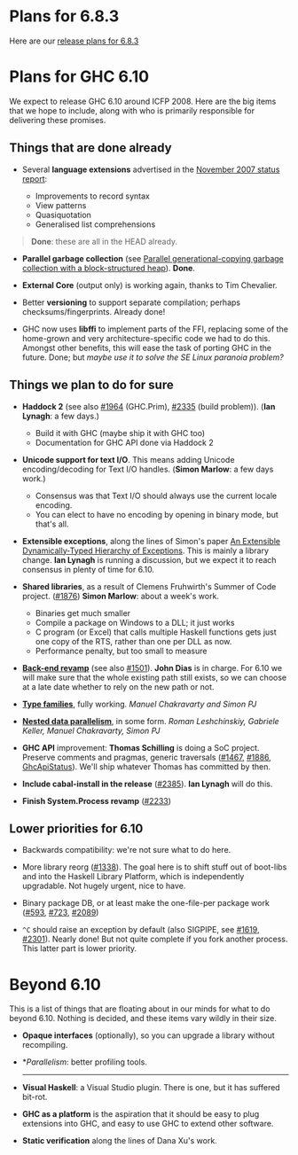# Plans for 6.8.3


Here are our [ release plans for 6.8.3](http://www.haskell.org/pipermail/glasgow-haskell-users/2008-March/014467.html)

# Plans for GHC 6.10


We expect to release GHC 6.10 around ICFP 2008.  Here are the big items that we hope to include, along with who is primarily responsible for delivering these promises.

## Things that are done already

- Several **language extensions** advertised in the [November 2007 status report](status/nov07):

  - Improvements to record syntax
  - View patterns
  - Quasiquotation
  - Generalised list comprehensions

> **Done**: these are all in the HEAD already.

- **Parallel garbage collection** (see [ Parallel generational-copying garbage collection with a block-structured heap](http://research.microsoft.com/%7Esimonpj/papers/parallel-gc/index.htm)).  **Done**.

- **External Core** (output only) is working again, thanks to Tim Chevalier.

- Better **versioning** to support separate compilation; perhaps checksums/fingerprints. Already done!

- GHC now uses **libffi** to implement parts of the FFI, replacing some of the home-grown and very architecture-specific code we had to do this.  Amongst other benefits, this will ease the task of porting GHC in the future. Done; but *maybe use it to solve the SE Linux paranoia problem?*

## Things we plan to do for sure

- **Haddock 2** (see also [\#1964](https://gitlab.haskell.org//ghc/ghc/issues/1964) (GHC.Prim), [\#2335](https://gitlab.haskell.org//ghc/ghc/issues/2335) (build problem)).  (**Ian Lynagh**: a few days.)

  - Build it with GHC (maybe ship it with GHC too)
  - Documentation for GHC API done via Haddock 2

- **Unicode support for text I/O**.  This means adding Unicode encoding/decoding for Text I/O handles.   (**Simon Marlow**: a few days work.)

  - Consensus was that Text I/O should always use the current locale encoding.  
  - You can elect to have no encoding by opening in binary mode, but that's all.

- **Extensible exceptions**, along the lines of Simon's paper [ An Extensible Dynamically-Typed Hierarchy of Exceptions](http://www.haskell.org/~simonmar/papers/ext-exceptions.pdf).  This is mainly a library change.  **Ian Lynagh** is running a discussion, but we expect it to reach consensus in plenty of time for 6.10.

- **Shared libraries**, as a result of Clemens Fruhwirth's Summer of Code project.  ([\#1876](https://gitlab.haskell.org//ghc/ghc/issues/1876)) **Simon Marlow**: about a week's work.

  - Binaries get much smaller
  - Compile a package on Windows to a DLL; it just works
  - C program (or Excel) that calls multiple Haskell functions gets just one copy of the RTS, rather than one per DLL as now.
  - Performance penalty, but too small to measure

- **[Back-end revamp](commentary/compiler/new-code-gen)** (see also [\#1501](https://gitlab.haskell.org//ghc/ghc/issues/1501)).  **John Dias** is in charge.  For 6.10 we will make sure that the whole existing path still exists, so we can choose at a late date whether to rely on the new path or not.

- **[ Type families](http://haskell.org/haskellwiki/GHC/Indexed_types)**, fully working. *Manuel Chakravarty and Simon PJ*

- **[ Nested data parallelism](http://haskell.org/haskellwiki/GHC/Data_Parallel_Haskell)**, in some form. *Roman Leshchinskiy, Gabriele Keller, Manuel Chakravarty, Simon PJ*

- **GHC API** improvement: **Thomas Schilling** is doing a SoC project.  Preserve comments and pragmas, generic traversals ([\#1467](https://gitlab.haskell.org//ghc/ghc/issues/1467), [\#1886](https://gitlab.haskell.org//ghc/ghc/issues/1886), [GhcApiStatus](ghc-api-status)). We'll ship whatever Thomas has committed by then.

- **Include cabal-install in the release** ([\#2385](https://gitlab.haskell.org//ghc/ghc/issues/2385)). **Ian Lynagh** will do this.

- **Finish System.Process revamp** ([\#2233](https://gitlab.haskell.org//ghc/ghc/issues/2233))

## Lower priorities for 6.10

- Backwards compatibility: we're not sure what to do here.

- More library reorg ([\#1338](https://gitlab.haskell.org//ghc/ghc/issues/1338)).  The goal here is to shift stuff out of boot-libs and into the Haskell Library Platform, which is independently upgradable.  Not hugely urgent, nice to have.

- Binary package DB, or at least make the one-file-per package work ([\#593](https://gitlab.haskell.org//ghc/ghc/issues/593), [\#723](https://gitlab.haskell.org//ghc/ghc/issues/723), [\#2089](https://gitlab.haskell.org//ghc/ghc/issues/2089))

- `^C` should raise an exception by default (also SIGPIPE, see [\#1619](https://gitlab.haskell.org//ghc/ghc/issues/1619), [\#2301](https://gitlab.haskell.org//ghc/ghc/issues/2301)). Nearly done!  But not quite complete if you fork another process.  This latter part is lower priority.

# Beyond 6.10


This is a list of things that are floating about in our minds for what to do beyond 6.10.  Nothing is decided, and these items vary wildly in their size.

- **Opaque interfaces** (optionally), so you can upgrade a library without recompiling.

- **Parallelism*: better profiling tools.
  ***

- **Visual Haskell**: a Visual Studio plugin.  There is one, but it has suffered bit-rot.

- **GHC as a platform** is the aspiration that it should be easy to plug extensions into GHC, and easy to use GHC to extend other software.

- **Static verification** along the lines of Dana Xu's work.
